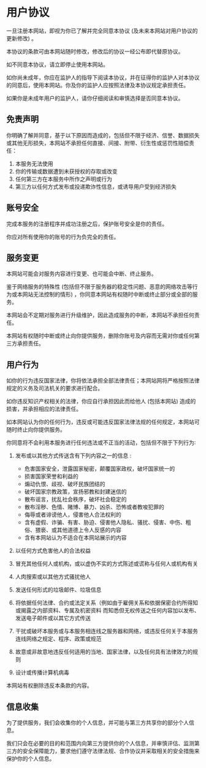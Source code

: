 # 用户协议

一旦注册本网站，即视为你已了解并完全同意本协议 (及未来本网站对用户协议的更新修改) 。

本协议的条款可由本网站随时修改，修改后的协议一经公布即代替原协议。

如不同意本协议，请立即停止使用本网站。

如你尚未成年，你应在监护人的指导下阅读本协议，并在征得你的监护人对本协议的同意后，使用本网站。你及你的监护人应按照法律及本协议规定承担责任。

如果你是未成年用户的监护人，请你仔细阅读和审慎选择是否同意本协议。

## 免责声明

你明确了解并同意，基于以下原因而造成的，包括但不限于经济、信誉、数据损失或其他无形损失，本网站不承担任何直接、间接、附带、衍生性或惩罚性赔偿责任：  

1. 本服务无法使用  
1. 你的传输或数据遭到未获授权的存取或改变  
1. 任何第三方在本服务中所作之声明或行为  
1. 第三方以任何方式发布或投递欺诈性信息，或诱导用户受到经济损失

## 账号安全

完成本服务的注册程序并成功注册之后，保护账号安全是你的责任。

你应对所有使用你的账号的行为负完全的责任。

## 服务变更

本网站可能会对服务内容进行变更、也可能会中断、终止服务。

鉴于网络服务的特殊性 (包括但不限于服务器的稳定性问题、恶意的网络攻击等行为或本网站无法控制的情形) ，你同意本网站有权随时中断或终止部分或全部的服务。

本网站会不定期对服务进行升级维护，因此造成服务的中断，本网站不承担任何责任。

本网站有权随时中断或终止向你提供服务，删除你账号及内容而无需对你或任何第三方承担责任。

## 用户行为

如你的行为违反国家法律，你将依法承担全部法律责任；本网站网将严格按照法律规定的义务及司法机关的要求进行配合。

如你违反知识产权相关的法律，你应自行承担因此而给他人 (包括本网站) 造成的损害，并承担相应的法律责任。

如本网站认为你的任何行为，违反或可能违反国家法律法规的任何规定，本网站可随时终止向你提供服务。

你同意将不会利用本服务进行任何违法或不正当的活动，包括但不限于下列行为∶  

1. 发布或以其他方式传送含有下列内容之一的信息 :

   * 危害国家安全，泄露国家秘密，颠覆国家政权，破坏国家统一的  
   * 损害国家荣誉和利益的  
   * 煽动仇恨、歧视、破坏民族团结的  
   * 破坏国家宗教政策，宣扬邪教和封建迷信的  
   * 散布谣言，扰乱社会秩序，破坏社会稳定的  
   * 散布淫秽、色情、赌博、暴力、凶杀、恐怖或者教唆犯罪的  
   * 侮辱或者诽谤他人，侵害他人合法权利的  
   * 含有虚假、诈骗、有害、胁迫、侵害他人隐私、骚扰、侵害、中伤、粗俗、猥亵、或其他道德上令人反感的内容  
   * 含有本网站认为不适合在本网站展示的内容

1. 以任何方式危害他人的合法权益
1. 冒充其他任何人或机构，或以虚伪不实的方式陈述或谎称与任何人或机构有关  
1. 人肉搜索或以其他方式骚扰他人  
1. 发送任何形式的垃圾邮件、垃圾信息
1. 将依据任何法律、合约或法定关系（例如由于雇佣关系和依据保密合约所得知或揭露之内部资料、专属及机密资料 而知悉但无权传送之任何内容加以发布、发送电子邮件或以其它方式传送 
1. 干扰或破坏本服务或与本服务相连线之服务器和网络，或违反任何关于本服务连线网络之规定、程序、政策或规范  
1. 故意或非故意地违反任何适用的当地、国家法律，以及任何具有法律效力的规则  
1. 设计或传播计算机病毒 

本网站有权删除违反本条款的内容。

## 信息收集

为了提供服务，我们会收集你的个人信息，并可能与第三方共享你的部分个人信息。

我们只会在必要的目的和范围内向第三方提供你的个人信息，并审慎评估、监测第三方的安全保障能力，要求他们遵守法律法规、合作协议并采取相关的安全措施来保护你的个人信息。
